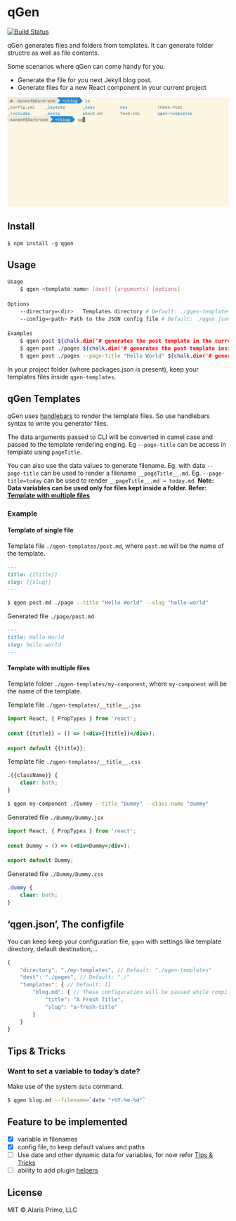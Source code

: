 # qGen

[![Build Status](https://travis-ci.org/alarisprime/qgen.svg?branch=master)](https://travis-ci.org/alarisprime/qgen)

qGen generates files and folders from templates. It can generate folder structre as well as file contents.

Some scenarios where qGen can come handy for you:

- Generate the file for you next Jekyll blog post.
- Generate files for a new React component in your current project

![](/media/qgen-example-usge.gif)

## Install

	$ npm install -g qgen

## Usage

```bash
Usage
	$ qgen <template name> [dest] [arguments] [options]

Options
	--directory=<dir>	Templates directory # Default: ./gqen-templates
	--config=<path>	Path to the JSON config file # Default: ./qgen.json

Examples
	$ qgen post ${chalk.dim('# generates the post template in the current folder')}
	$ qgen post ./pages ${chalk.dim('# generates the post template inside ./pages')}
	$ qgen post ./pages --page-title "Hello World" ${chalk.dim('# generates the post template in inside ./pages with data field pageTitle="Hello World" to the template rendering engine')}
```

In your project folder (where packages.json is present), keep your templates files inside `qgen-templates`.

## qGen Templates

qGen uses [handlebars](http://handlebarsjs.com) to render the template files. So use handlebars syntax to write you generator files.

The data arguments passed to CLI will be converted in camel case and passed to the template rendering enging. Eg `--page-title` can be access in template using `pageTitle`.

You can also use the data values to generate filename. Eg. with data `--page-title` can be used to render a filename `__pageTitle__.md`. Eg. `--page-title=today` can be used to render `__pageTitle__.md → today.md`. **Note: Data variables can be used only for files kept inside a folder. Refer: [Template with multiple files](#template-with-multiple-files)**

### Example

#### Template of single file

Template file `./qgen-templates/post.md`, where `post.md` will be the name of the template.
```markdown
---
title: {{title}}
slug: {{slug}}
---

```

```bash
$ qgen post.md ./page --title "Hello World" --slug "hello-world"
```

Generated file `./page/post.md`
```markdown
---
title: Hello World
slug: hello-world
---

```

#### Template with multiple files

Template folder `./qgen-templates/my-component`, where `my-component` will be the name of the template.

Template file `./qgen-templates/__title__.jsx`
```jsx
import React, { PropTypes } from 'react';

const {{title}} = () => (<div>{{title}}</div>);

export default {{title}};

```

Template file `./qgen-templates/__title__.css`
```css
.{{className}} {
	clear: both;
}

```

```bash
$ qgen my-component ./Dummy --title "Dummy" --class-name "dummy"
```

Generated file `./Dummy/Dummy.jsx`
```jsx
import React, { PropTypes } from 'react';

const Dummy = () => (<div>Dummy</div>);

export default Dummy;

```

Generated file `./Dummy/Dummy.css`
```css
.dummy {
	clear: both;
}

```

## ‘qgen.json’, The configfile

You can keep keep your configuration file, `gqen` with settings like template directory, default destination,…

```javascript
{
	"directory": "./my-templates", // Default: "./qgen-templates"
	"dest": "./pages", // Default: "./"
	"templates": { // Default: []
		"blog.md": { // These configuration will be passed while compiling template 'blog.md'
			"title": "A Fresh Title",
			"slug": "a-fresh-title"
		}
	}
}
```


## Tips & Tricks

### Want to set a variable to today’s date?

Make use of the system `date` command.

```bash
$ qgen blog.md --filename=`date "+%Y-%m-%d"`
```

## Feature to be implemented

- [x] variable in filenames
- [x] config file, to keep default values and paths
- [ ] Use date and other dynamic data for variables, for now refer [Tips & Tricks](#tips--tricks)
- [ ] ability to add plugin [helpers](https://handlebarsjs.com/expressions.html#helpers)

## License

MIT © Alaris Prime, LLC
